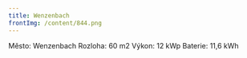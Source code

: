 ```yaml
---
title: Wenzenbach
frontImg: /content/844.png
---
```

Město: Wenzenbach
Rozloha: 60 m2
Výkon: 12 kWp
Baterie: 11,6 kWh